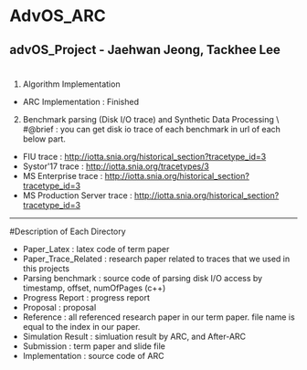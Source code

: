 # AdvOS_ARC
advOS_Project - Jaehwan Jeong, Tackhee Lee 
--------------------------------------------------------------------------------  
#
 1) Algorithm Implementation 
   - ARC Implementation : Finished 
 2) Benchmark parsing (Disk I/O trace) and Synthetic Data Processing \\  
  #@brief : you can get disk io trace of each benchmark in url of each below part.  
   - FIU trace : http://iotta.snia.org/historical_section?tracetype_id=3 
   - Systor'17 trace : http://iotta.snia.org/tracetypes/3
   - MS Enterprise trace : http://iotta.snia.org/historical_section?tracetype_id=3
   - MS Production Server trace : http://iotta.snia.org/historical_section?tracetype_id=3
--------------------------------------------------------------------------------  
#Description of Each Directory 
 - Paper_Latex : latex code of term paper
 - Paper_Trace_Related : research paper related to traces that we used in this projects
 - Parsing benchmark : source code of parsing disk I/O access by timestamp, offset, numOfPages (c++)
 - Progress Report : progress report
 - Proposal : proposal
 - Reference : all referenced research paper in our term paper. file name is equal to the index in our paper.
 - Simulation Result : simluation result by ARC, and After-ARC
 - Submission : term paper and slide file
 - Implementation : source code of ARC 